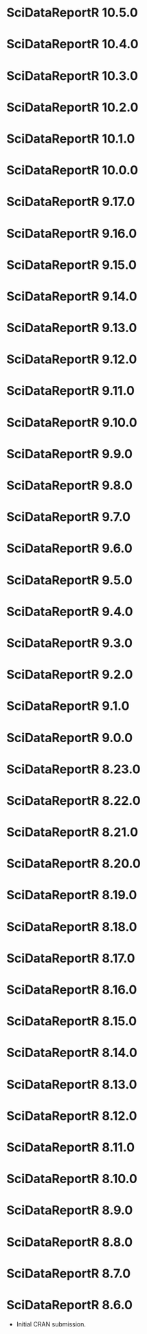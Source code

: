 # SciDataReportR 10.5.0

# SciDataReportR 10.4.0

# SciDataReportR 10.3.0

# SciDataReportR 10.2.0

# SciDataReportR 10.1.0

# SciDataReportR 10.0.0

# SciDataReportR 9.17.0

# SciDataReportR 9.16.0

# SciDataReportR 9.15.0

# SciDataReportR 9.14.0

# SciDataReportR 9.13.0

# SciDataReportR 9.12.0

# SciDataReportR 9.11.0

# SciDataReportR 9.10.0

# SciDataReportR 9.9.0

# SciDataReportR 9.8.0

# SciDataReportR 9.7.0

# SciDataReportR 9.6.0

# SciDataReportR 9.5.0

# SciDataReportR 9.4.0

# SciDataReportR 9.3.0

# SciDataReportR 9.2.0

# SciDataReportR 9.1.0

# SciDataReportR 9.0.0

# SciDataReportR 8.23.0

# SciDataReportR 8.22.0

# SciDataReportR 8.21.0

# SciDataReportR 8.20.0

# SciDataReportR 8.19.0

# SciDataReportR 8.18.0

# SciDataReportR 8.17.0

# SciDataReportR 8.16.0

# SciDataReportR 8.15.0

# SciDataReportR 8.14.0

# SciDataReportR 8.13.0

# SciDataReportR 8.12.0

# SciDataReportR 8.11.0

# SciDataReportR 8.10.0

# SciDataReportR 8.9.0

# SciDataReportR 8.8.0

# SciDataReportR 8.7.0

# SciDataReportR 8.6.0

* Initial CRAN submission.
